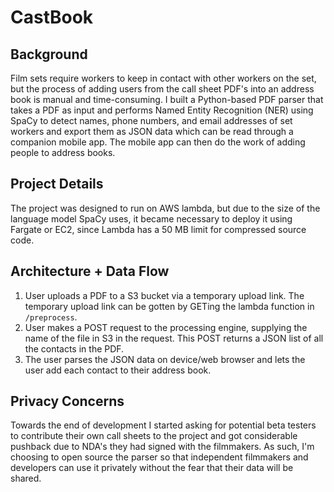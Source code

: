 # CastBook

## Background
Film sets require workers to keep in contact with other workers on the set, but the process of adding users from the call sheet PDF's into an address book is manual and time-consuming. I built a Python-based PDF parser that takes a PDF as input and performs Named Entity Recognition (NER) using SpaCy to detect names, phone numbers, and email addresses of set workers and export them as JSON data which can be read through a companion mobile app. The mobile app can then do the work of adding people to address books.

## Project Details
The project was designed to run on AWS lambda, but due to the size of the language model SpaCy uses, it became necessary to deploy it using Fargate or EC2, since Lambda has a 50 MB limit for compressed source code.

## Architecture + Data Flow
1. User uploads a PDF to a S3 bucket via a temporary upload link. The temporary upload link can be gotten by GETing the lambda function in `/preprocess`.
2. User makes a POST request to the processing engine, supplying the name of the file in S3 in the request. This POST returns a JSON list of all the contacts in the PDF.
3. The user parses the JSON data on device/web browser and lets the user add each contact to their address book.

## Privacy Concerns
Towards the end of development I started asking for potential beta testers to contribute their own call sheets to the project and got considerable pushback due to NDA's they had signed with the filmmakers. As such, I'm choosing to open source the parser so that independent filmmakers and developers can use it privately without the fear that their data will be shared.
